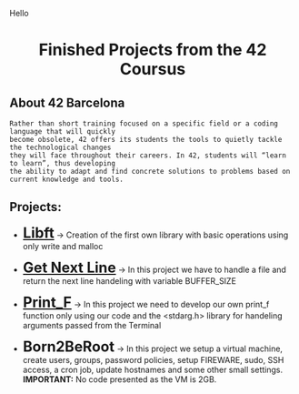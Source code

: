 Hello
<h1 align="center">
	Finished Projects from the 42 Coursus
</h1>


## About 42 Barcelona

	Rather than short training focused on a specific field or a coding language that will quickly 
	become obsolete, 42 offers its students the tools to quietly tackle the technological changes 
	they will face throughout their careers. In 42, students will “learn to learn”, thus developing 
	the ability to adapt and find concrete solutions to problems based on current knowledge and tools.

## Projects:
* <b style="font-size:25px;"><a href="https://github.com/yorgopetsas/42Barcelona/tree/master/libft">Libft</a></b> -> Creation of the first own library with basic operations using only write and malloc


* <b style="font-size:25px;"><a href="https://github.com/yorgopetsas/42Barcelona/tree/master/get_next_line">Get Next Line</a></b> -> In this project we have to handle a file and return the next line handeling with variable BUFFER_SIZE


* <b style="font-size:25px;"><a href="https://github.com/yorgopetsas/42Barcelona/tree/master/printf">Print_F</a></b> -> In this project we need to develop our own print_f function only using our code and the <stdarg.h> library for handeling arguments passed from the Terminal


* <b style="font-size:25px;">Born2BeRoot</b> -> In this project we setup a virtual machine, create users, groups, password policies, setup FIREWARE, sudo, SSH access, a cron job, update hostnames and some other small settings. <b>IMPORTANT:</b> No code presented as the VM is 2GB.
